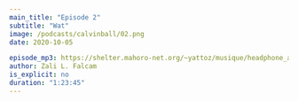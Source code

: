 ```yaml
---
main_title: "Episode 2"
subtitle: "Wat"
image: /podcasts/calvinball/02.png
date: 2020-10-05

episode_mp3: https://shelter.mahoro-net.org/~yattoz/musique/headphone_actor.mp3
author: Zali L. Falcam
is_explicit: no
duration: "1:23:45"
---
```


<PodcastHeader/>
